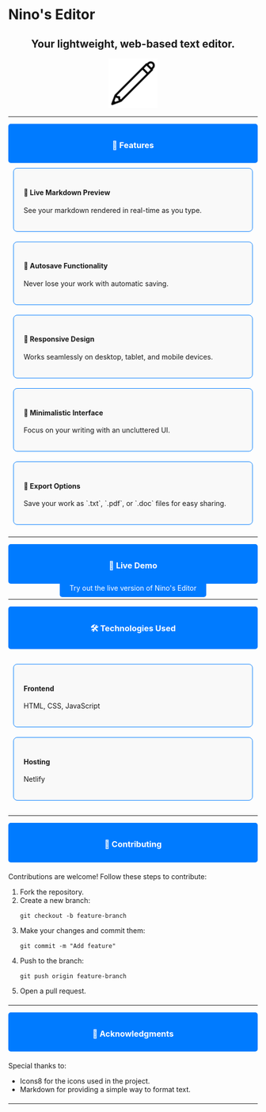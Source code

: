 # Nino's Editor

<div align="center">
  <h2>Your lightweight, web-based text editor.</h2>
  <img src="assets/favicon/web/icons8-pencil-ios-17-outlined-96.png" alt="Nino's Editor" width="100" />
</div>

---

<div style="padding: 10px; background-color: #007bff; color: white; border-radius: 5px; text-align: center;">
  <h3>🌟 Features</h3>
</div>

<div style="display: flex; flex-wrap: wrap; justify-content: space-around;">
  <div style="flex: 1; min-width: 200px; margin: 10px; padding: 20px; border: 1px solid #007bff; border-radius: 8px; background-color: #f9f9f9;">
    <h4>🌟 Live Markdown Preview</h4>
    <p>See your markdown rendered in real-time as you type.</p>
  </div>
  <div style="flex: 1; min-width: 200px; margin: 10px; padding: 20px; border: 1px solid #007bff; border-radius: 8px; background-color: #f9f9f9;">
    <h4>💾 Autosave Functionality</h4>
    <p>Never lose your work with automatic saving.</p>
  </div>
  <div style="flex: 1; min-width: 200px; margin: 10px; padding: 20px; border: 1px solid #007bff; border-radius: 8px; background-color: #f9f9f9;">
    <h4>📱 Responsive Design</h4>
    <p>Works seamlessly on desktop, tablet, and mobile devices.</p>
  </div>
  <div style="flex: 1; min-width: 200px; margin: 10px; padding: 20px; border: 1px solid #007bff; border-radius: 8px; background-color: #f9f9f9;">
    <h4>📝 Minimalistic Interface</h4>
    <p>Focus on your writing with an uncluttered UI.</p>
  </div>
  <div style="flex: 1; min-width: 200px; margin: 10px; padding: 20px; border: 1px solid #007bff; border-radius: 8px; background-color: #f9f9f9;">
    <h4>📂 Export Options</h4>
    <p>Save your work as `.txt`, `.pdf`, or `.doc` files for easy sharing.</p>
  </div>
</div>

---

<div style="padding: 10px; background-color: #007bff; color: white; border-radius: 5px; text-align: center;">
  <h3>🔗 Live Demo</h3>
</div>

<div align="center">
  <a href="https://https://ninos-editor.netlify.app/" target="_blank" style="padding: 10px 20px; background-color: #007bff; color: white; border-radius: 5px; text-decoration: none;">Try out the live version of Nino's Editor</a>
</div>

---

<div style="padding: 10px; background-color: #007bff; color: white; border-radius: 5px; text-align: center;">
  <h3>🛠️ Technologies Used</h3>
</div>

<div style="display: flex; flex-wrap: wrap; justify-content: space-around; margin: 20px 0;">
  <div style="flex: 1; min-width: 200px; margin: 10px; padding: 20px; border: 1px solid #007bff; border-radius: 8px; background-color: #f9f9f9;">
    <h4>Frontend</h4>
    <p>HTML, CSS, JavaScript</p>
  </div>
  <div style="flex: 1; min-width: 200px; margin: 10px; padding: 20px; border: 1px solid #007bff; border-radius: 8px; background-color: #f9f9f9;">
    <h4>Hosting</h4>
    <p>Netlify</p>
  </div>
</div>

---

<div style="padding: 10px; background-color: #007bff; color: white; border-radius: 5px; text-align: center;">
  <h3>🤝 Contributing</h3>
</div>

<div style="margin: 20px 0;">
  <p>Contributions are welcome! Follow these steps to contribute:</p>
  <ol>
    <li>Fork the repository.</li>
    <li>Create a new branch: 
      <pre><code>git checkout -b feature-branch</code></pre>
    </li>
    <li>Make your changes and commit them: 
      <pre><code>git commit -m "Add feature"</code></pre>
    </li>
    <li>Push to the branch: 
      <pre><code>git push origin feature-branch</code></pre>
    </li>
    <li>Open a pull request.</li>
  </ol>
</div>

---

<div style="padding: 10px; background-color: #007bff; color: white; border-radius: 5px; text-align: center;">
  <h3>📜 Acknowledgments</h3>
</div>

<div style="margin: 20px 0;">
  <p>Special thanks to:</p>
  <ul>
    <li>Icons8 for the icons used in the project.</li>
    <li>Markdown for providing a simple way to format text.</li>
  </ul>
</div>

---
